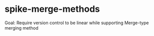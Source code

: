 # spike-merge-methods
Goal: Require version control to be linear while supporting Merge-type merging method
